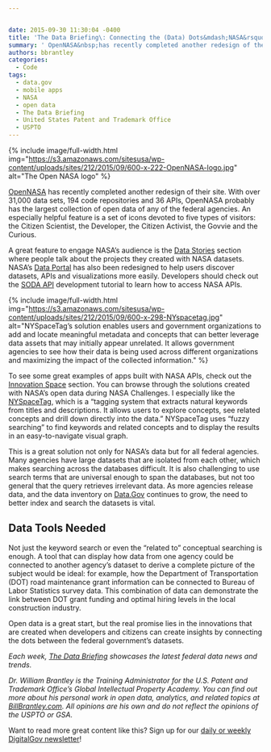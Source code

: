```yaml
---


date: 2015-09-30 11:30:04 -0400
title: 'The Data Briefing\: Connecting the (Data) Dots&mdash;NASA&rsquo;s NYSpaceTag App'
summary: ' OpenNASA&nbsp;has recently completed another redesign of their site. With over 31,000 data sets, 194 code repositories and 36 APIs, OpenNASA probably has the largest collection of open data of any of the federal agencies. An especially helpful feature is a set of icons devoted to five types of'
authors: bbrantley
categories:
  - Code
tags:
  - data.gov
  - mobile apps
  - NASA
  - open data
  - The Data Briefing
  - United States Patent and Trademark Office
  - USPTO
---
```



{% include image/full-width.html img="https://s3.amazonaws.com/sitesusa/wp-content/uploads/sites/212/2015/09/600-x-222-OpenNASA-logo.jpg" alt="The Open NASA logo" %}

<a href="https://open.nasa.gov/" target="_blank">OpenNASA</a> has recently completed another redesign of their site. With over 31,000 data sets, 194 code repositories and 36 APIs, OpenNASA probably has the largest collection of open data of any of the federal agencies. An especially helpful feature is a set of icons devoted to five types of visitors: the Citizen Scientist, the Developer, the Citizen Activist, the Govvie and the Curious.

A great feature to engage NASA’s audience is the <a href="https://open.nasa.gov/data-stories/" target="_blank">Data Stories</a> section where people talk about the projects they created with NASA datasets. NASA’s <a href="https://data.nasa.gov/" target="_blank">Data Portal</a> has also been redesigned to help users discover datasets, APIs and visualizations more easily. Developers should check out the <a href="http://dev.socrata.com/consumers/getting-started.html" target="_blank">SODA API</a> development tutorial to learn how to access NASA APIs.


{% include image/full-width.html img="https://s3.amazonaws.com/sitesusa/wp-content/uploads/sites/212/2015/09/600-x-298-NYspacetag.jpg" alt="NYSpaceTag’s solution enables users and government organizations to add and locate meaningful metadata and concepts that can better leverage data assets that may initially appear unrelated. It allows government agencies to see how their data is being used across different organizations and maximizing the impact of the collected information." %}

To see some great examples of apps built with NASA APIs, check out the <a href="https://open.nasa.gov/innovation-space/" target="_blank">Innovation Space</a> section. You can browse through the solutions created with NASA’s open data during NASA Challenges. I especially like the <a href="https://open.nasa.gov/innovation-space/nyspacetag/" target="_blank">NYSpaceTag</a>, which is a “tagging system that extracts natural keywords from titles and descriptions. It allows users to explore concepts, see related concepts and drill down directly into the data.” NYSpaceTag uses “fuzzy searching” to find keywords and related concepts and to display the results in an easy-to-navigate visual graph.

This is a great solution not only for NASA’s data but for all federal agencies. Many agencies have large datasets that are isolated from each other, which makes searching across the databases difficult. It is also challenging to use search terms that are universal enough to span the databases, but not too general that the query retrieves irrelevant data. As more agencies release data, and the data inventory on <a href="http://www.data.gov/" target="_blank">Data.Gov</a> continues to grow, the need to better index and search the datasets is vital.

## Data Tools Needed

Not just the keyword search or even the “related to” conceptual searching is enough. A tool that can display how data from one agency could be connected to another agency’s dataset to derive a complete picture of the subject would be ideal: for example, how the Department of Transportation (DOT) road maintenance grant information can be connected to Bureau of Labor Statistics survey data. This combination of data can demonstrate the link between DOT grant funding and optimal hiring levels in the local construction industry.

Open data is a great start, but the real promise lies in the innovations that are created when developers and citizens can create insights by connecting the dots between the federal government’s datasets.

_Each week, [The Data Briefing](https://www.WHATEVER/tag/the-data-briefing/) showcases the latest federal data news and trends._

_Dr. William Brantley is the Training Administrator for the U.S. Patent and Trademark Office’s Global Intellectual Property Academy. You can find out more about his personal work in open data, analytics, and related topics at [BillBrantley.com](http://billbrantley.com/). All opinions are his own and do not reflect the opinions of the USPTO or GSA._

Want to read more great content like this? Sign up for our <a href="https://public.govdelivery.com/accounts/USHOWTO/subscriber/new" target="_blank">daily or weekly DigitalGov newsletter</a>!
